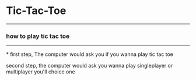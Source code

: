 # Tic-Tac-Toe
<hr>
<h3> how to play tic tac toe </h3>
<hr>
* first step, The computer would ask you if you wanna play tic tac toe 

 second step, the computer would ask you wanna play singleplayer or multiplayer you'll choice one
